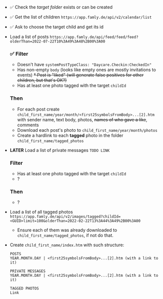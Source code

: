 * ✅ Check the *target folder* exists or can be created
* ✅ Get the list of children `https://app.famly.de/api/v2/calendar/list`
* ✅ Ask to choose the target child and get its id
* Load a list of posts `https://app.famly.de/api/feed/feed/feed?olderThan=2022-07-22T10%3A49%3A48%2B00%3A00`

    ### ✅ Filter
    * Doesn't have `systemPostTypeClass: "Daycare.Checkin:CheckedIn"`
    * Has non-empty `body` (looks like empty ones are mostly invitations to events)
    ~~* Post is "liked" (will generate false positives for other children, but that's OK?)~~
    * Has at least one photo tagged with the target `childId`

    ### Then
    *  For each post create `child_first_name/year/month/<first25symbolsFromBody>...[2].htm` with sender name, text body, photos, ~~names of who gave a like~~, comments
    * Download each post's photo to `child_first_name/year/month/photos`
    * Create a hardlink to each **tagged** photo in the folder `child_first_name/tagged_photos`

* **LATER** Load a list of private messages `TODO LINK`
    
    ### Filter
    * Has at least one photo tagged with the target `childId`
    * ?

    ### Then
    * ?


* Load a list of all tagged photos `https://app.famly.de/api/v2/images/tagged?childId=<GUID>limit=100&olderThan=2022-02-22T13%3A44%3A49%2B00%3A00`
    * Ensure each of them was already downloaded to `child_first_name/tagged_photos`, if not do that.


* Create `child_first_name/index.htm` with such structure:
    ```
    POSTS
    YEAR.MONTH.DAY | <first25symbolsFromBody>...[2].htm (with a link to it)

    PRIVATE MESSAGES
    YEAR.MONTH.DAY | <first25symbolsFromBody>...[2].htm (with a link to it)

    TAGGED PHOTOS
    Link
    ```